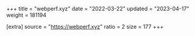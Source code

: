 +++
title = "webperf.xyz"
date = "2022-03-22"
updated = "2023-04-17"
weight = 181194

[extra]
source = "https://webperf.xyz"
ratio = 2
size = 177
+++
